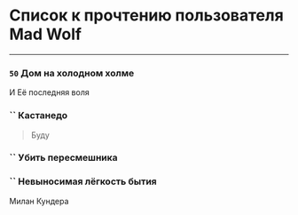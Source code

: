 # Список к прочтению пользователя Mad Wolf
---

### `50` Дом на холодном холме
И Её последняя воля

### `` Кастанедо
> Буду

### `` Убить пересмешника

### `` Невыносимая лёгкость бытия
Милан Кундера

